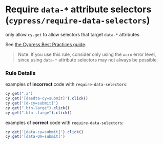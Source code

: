 # Require `data-*` attribute selectors (`cypress/require-data-selectors`)

<!-- end auto-generated rule header -->

only allow `cy.get` to allow selectors that target `data-*` attributes

See [the Cypress Best Practices guide](https://docs.cypress.io/guides/references/best-practices.html#Selecting-Elements).

> Note: If you use this rule, consider only using the `warn` error level, since using `data-*` attribute selectors may not always be possible.

### Rule Details

examples of **incorrect** code with `require-data-selectors`:

```js
cy.get(".a")
cy.get('[daedta-cy=submit]').click()
cy.get('[d-cy=submit]')
cy.get(".btn-large").click()
cy.get(".btn-.large").click()
```

examples of **correct** code with `require-data-selectors`:

```js
cy.get('[data-cy=submit]').click()
cy.get('[data-QA=submit]')
```
